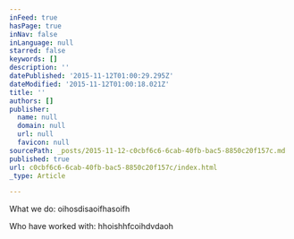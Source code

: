 ```yaml
---
inFeed: true
hasPage: true
inNav: false
inLanguage: null
starred: false
keywords: []
description: ''
datePublished: '2015-11-12T01:00:29.295Z'
dateModified: '2015-11-12T01:00:18.021Z'
title: ''
authors: []
publisher:
  name: null
  domain: null
  url: null
  favicon: null
sourcePath: _posts/2015-11-12-c0cbf6c6-6cab-40fb-bac5-8850c20f157c.md
published: true
url: c0cbf6c6-6cab-40fb-bac5-8850c20f157c/index.html
_type: Article

---
```

What we do: oihosdisaoifhasoifh

Who have worked with: hhoishhfcoihdvdaoh